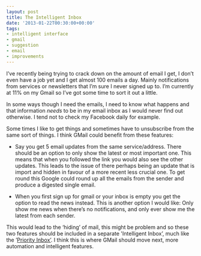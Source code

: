 ```yaml
---
layout: post
title: The Intelligent Inbox
date: '2013-01-22T00:30:00+00:00'
tags:
- intelligent interface
- gmail
- suggestion
- email
- improvements
---
```

I’ve recently being trying to crack down on the amount of email I get, I don’t even have a job yet and I get almost 100 emails a day. Mainly notifications from services or newsletters that I’m sure I never signed up to. I’m currently at 11% on my Gmail so I’ve got some time to sort it out a little.

In some ways though I need the emails, I need to know what happens and that information _needs_ to be in my email inbox as I would never find out otherwise. I tend not to check my Facebook daily for example.

Some times I like to get things and sometimes have to unsubscribe from the same sort of things. I think GMail could benefit from these features:

* Say you get 5 email updates from the same service/address. There should be an option to only show the latest or most important one. This means that when you followed the link you would also see the other updates. This leads to the issue of there perhaps being an update that is import and hidden in favour of a more recent less crucial one. To get round this Google could round up all the emails from the sender and produce a digested single email.

* When you first sign up for gmail or your inbox is empty you get the option to read the news instead. This is another option I would like: Only show me news when there’s no notifications, and only ever show me the latest from each sender.

This would lead to the ‘hiding’ of mail, this might be problem and so these two features should be included in a separate 'Intelligent Inbox’, much like the ’[Priority Inbox’](http://support.google.com/mail/bin/answer.py?hl=en&answer=186531). I think this is where GMail should move next, more automation and intelligent features.
